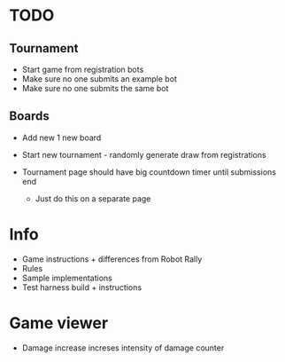 # TODO

## Tournament
- Start game from registration bots
- Make sure no one submits an example bot
- Make sure no one submits the same bot

## Boards
- Add new 1 new board

- Start new tournament - randomly generate draw from registrations
- Tournament page should have big countdown timer until submissions end
    - Just do this on a separate page
    
# Info
- Game instructions + differences from Robot Rally
- Rules
- Sample implementations
- Test harness build + instructions

# Game viewer
- Damage increase increses intensity of damage counter
